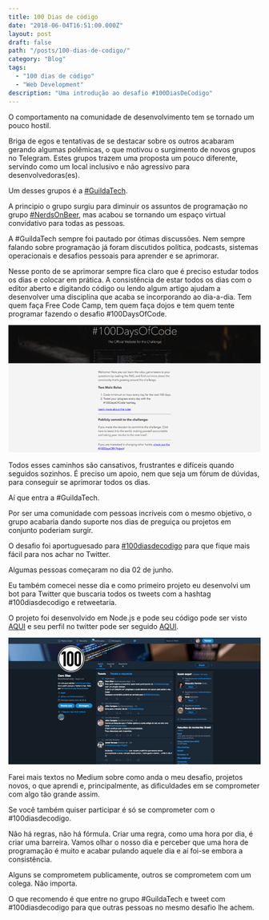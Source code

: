 ```yaml
---
title: 100 Dias de código
date: "2018-06-04T16:51:00.000Z"
layout: post
draft: false
path: "/posts/100-dias-de-codigo/"
category: "Blog"
tags:
  - "100 dias de código"
  - "Web Development"
description: "Uma introdução ao desafio #100DiasDeCodigo"
---
```


O comportamento na comunidade de desenvolvimento tem se tornado um pouco hostil.

Briga de egos e tentativas de se destacar sobre os outros acabaram gerando algumas polêmicas, 
o que motivou o surgimento de novos grupos no Telegram. Estes grupos trazem uma proposta um pouco 
diferente, servindo como um local inclusivo e não agressivo para desenvolvedoras(es).

Um desses grupos é a [#GuildaTech](https://t.me/guildatech).

A principio o grupo surgiu para diminuir os assuntos de programação no grupo [#NerdsOnBeer](https://t.me/nerdsonbeer), 
mas acabou se tornando um espaço virtual convidativo para todas as pessoas.

A #GuildaTech sempre foi pautado por ótimas discussões. Nem sempre falando sobre programação já foram 
discutidos política, podcasts, sistemas operacionais e desafios pessoais para aprender e se aprimorar.

Nesse ponto de se aprimorar sempre fica claro que é preciso estudar todos os dias e colocar em prática. 
A consistência de estar todos os dias com o editor aberto e digitando código ou lendo algum artigo ajudam 
a desenvolver uma disciplina que acaba se incorporando ao dia-a-dia. Tem quem faça Free Code Camp, 
tem quem faça dojos e tem quem tente programar fazendo o desafio #100DaysOfCode.

![Página do #100DaysOfCode](./01.png)

Todos esses caminhos são cansativos, frustrantes e difíceis quando seguidos sozinhos. 
É preciso um apoio, nem que seja um fórum de dúvidas, para conseguir se aprimorar todos os dias.

Aí que entra a #GuildaTech.

Por ser uma comunidade com pessoas incríveis com o mesmo objetivo, o grupo acabaria dando suporte 
nos dias de preguiça ou projetos em conjunto poderiam surgir.

O desafio foi aportuguesado para [#100diasdecodigo](https://twitter.com/search?f=tweets&vertical=default&q=%23100diasdecodigo&src=typd) 
para que fique mais fácil para nos achar no Twitter.

Algumas pessoas começaram no dia 02 de junho.

Eu também comecei nesse dia e como primeiro projeto eu desenvolvi um bot para Twitter que 
buscaria todos os tweets com a hashtag #100diasdecodigo e retweetaria.

O projeto foi desenvolvido em Node.js e pode seu código pode ser visto [AQUI](https://github.com/jcserracampos/100diasdecodigo_bot) 
e seu perfil no twitter pode ser seguido [AQUI](https://twitter.com/cemdiasdecodigo).

![Perfil do Twitter @cemdiasdecodigo](./02.png)

Farei mais textos no Medium sobre como anda o meu desafio, projetos novos, 
o que aprendi e, principalmente, as dificuldades em se comprometer com algo tão grande assim.

Se você também quiser participar é só se comprometer com o #100diasdecodigo.

Não há regras, não há fórmula. Criar uma regra, como uma hora por dia, é criar uma barreira. 
Vamos olhar o nosso dia e perceber que uma hora de programação é muito e acabar pulando 
aquele dia e aí foi-se embora a consistência.

Alguns se comprometem publicamente, outros se comprometem com um colega. Não importa.

O que recomendo é que entre no grupo #GuildaTech e tweet com #100diasdecodigo para 
que outras pessoas no mesmo desafio lhe achem.
